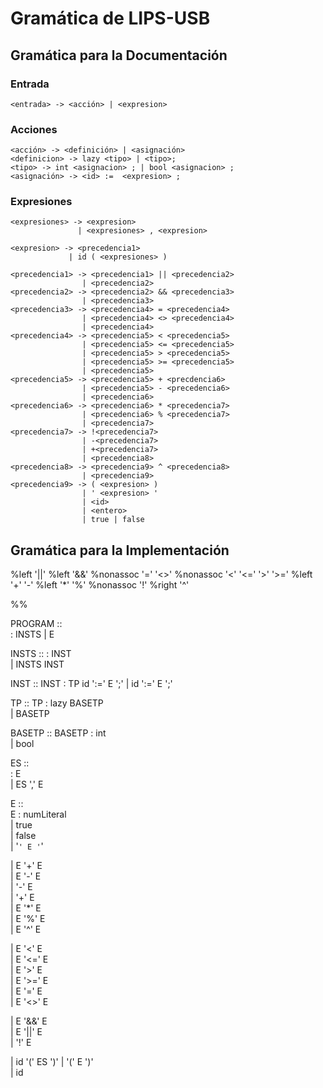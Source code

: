 # Gramática de LIPS-USB

## Gramática para la Documentación

### Entrada

    <entrada> -> <acción> | <expresion>

### Acciones

    <acción> -> <definición> | <asignación>
    <definicion> -> lazy <tipo> | <tipo>;
    <tipo> -> int <asignacion> ; | bool <asignacion> ;
    <asignación> -> <id> :=  <expresion> ;

### Expresiones

    <expresiones> -> <expresion>
                   | <expresiones> , <expresion>

    <expresion> -> <precedencia1>
                 | id ( <expresiones> )

    <precedencia1> -> <precedencia1> || <precedencia2>
                    | <precedencia2>
    <precedencia2> -> <precedencia2> && <precedencia3>
                    | <precedencia3>
    <precedencia3> -> <precedencia4> = <precedencia4>
                    | <precedencia4> <> <precedencia4>
                    | <precedencia4>
    <precedencia4> -> <precedencia5> < <precedencia5>
                    | <precedencia5> <= <precedencia5>
                    | <precedencia5> > <precedencia5>
                    | <precedencia5> >= <precedencia5>
                    | <precedencia5>
    <precedencia5> -> <precedencia5> + <precdencia6>
                    | <precedencia5> - <precedencia6>
                    | <precedencia6>
    <precedencia6> -> <precedencia6> * <precedencia7>
                    | <precedencia6> % <precedencia7>
                    | <precedencia7>
    <precedencia7> -> !<precedencia7>
                    | -<precedencia7>
                    | +<precedencia7>
                    | <precedencia8>
    <precedencia8> -> <precedencia9> ^ <precedencia8>
                    | <precedencia9>
    <precedencia9> -> ( <expresion> )
                    | ' <expresion> '
                    | <id>
                    | <entero>
                    | true | false

## Gramática para la Implementación

%left '||'
%left '&&'
%nonassoc '=' '<>'
%nonassoc '<' '<=' '>' '>='
%left '+' '-'
%left '\*' '%'
%nonassoc '!'
%right '^'

%%

PROGRAM ::  
 : INSTS
| E

INSTS ::
: INST  
 | INSTS INST

INST ::
INST : TP id ':=' E ';'
| id ':=' E ';'

TP ::
TP : lazy BASETP  
 | BASETP

BASETP ::
BASETP : int  
 | bool

ES ::  
 : E  
 | ES ',' E

E ::  
E : numLiteral  
 | true  
 | false  
 | '`' E '`'

| E '+' E  
 | E '-' E  
 | '-' E  
 | '+' E  
 | E '\*' E  
 | E '%' E  
 | E '^' E

| E '<' E  
 | E '<=' E  
 | E '>' E  
 | E '>=' E  
 | E '=' E  
 | E '<>' E

| E '&&' E  
 | E '||' E  
 | '!' E

| id '(' ES ')'
| '(' E ')'  
 | id

```

```

